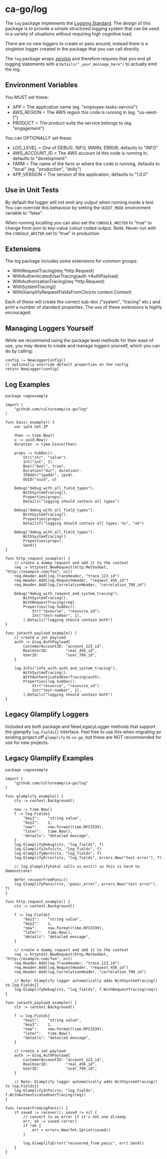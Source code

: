 # ca-go/log

The `log` package implements the [Logging Standard](https://cultureamp.atlassian.net/wiki/spaces/TV/pages/3114598406/Logging+Standard). The design of this package is to provide a simple structured logging system that can be used in a variety of situations without requiring high cognitive load.

There are no new loggers to create or pass around, instead there is a singleton logger created in the package that you can call directly.

The `log` package wraps [zerolog](https://github.com/rs/zerolog) and therefore requires that you end all logging statements with a `Details("_your_message_here")` to actually emit the log.

## Environment Variables

You MUST set these:
- APP = The application name (eg. "employee-tasks-service")
- AWS_REGION = The AWS region this code is running in (eg. "us-west-1")
- PRODUCT = The product suite the service belongs to (eg. "engagement")

You can OPTIONALLY set these:
- LOG_LEVEL = One of DEBUG, INFO, WARN, ERROR, defaults to "INFO"
- AWS_ACCOUNT_ID = The AWS account Id this code is running in, defaults to  "development"
- FARM = The name of the farm or where the code is running, defaults to "local" (eg. "production", "dolly") 
- APP_VERSION = The version of the application, defaults to "1.0.0"

## Use in Unit Tests

By default the logger will not emit any output when running inside a test. You can override this behaviour by setting the `QUIET_MODE` environment variable to "false".

When running localling you can also set the `CONSOLE_WRITER` to "true" to change from json to key-value colour coded output. Note: Never run with the `CONSOLE_WRITER` set to "true" in production.

## Extensions

The log package includes some extensions for common groups:
- WithRequestTracing(req *http.Request)
- WithAuthenticatedUserTracing(auth *AuthPayload)
- WithAuthorizationTracing(req *http.Request)
- WithSystemTracing()
- WithGlamplifyRequestFieldsFromCtx(ctx context.Context)

Each of these will create the correct sub-doc ("system", "tracing" etc.) and print a number of standard properties. The use of these extensions is highly encouraged.

## Managing Loggers Yourself

While we recommend using the package level methods for their ease of use, you may desire to create and manage loggers yourself, which you can do by calling:

```
config := NewLoggerConfig()
// optionally override default properties on the config
return NewLogger(config)
```

## Log Examples
```
package cagoexample

import (
	"github.com/cultureamp/ca-go/log"
)

func basic_example() {
	var ipv4 net.IP

	then := time.Now()
	u := uuid.New()
	duration := time.Since(then)

	props := SubDoc().
		Str("str", "value").
		Int("int", 1).
		Bool("bool", true).
		Duration("dur", duration).
		IPAddr("ipaddr", ipv4).
		UUID("uuid", u)

	Debug("debug_with_all_field_types").
		WithSystemTracing().
		Properties(props).
		Details("logging should contain all types")

	Debug("debug_with_all_field_types").
		WithSystemTracing().
		Properties(props).
		Detailsf("logging should contain all types: %s", "ok")

	Debug("debug_with_all_field_types").
		WithSystemTracing().
		Properties(props).
		Send()
}

func http_request_example() {
	// create a dummy request and add it to the context
	req := httptest.NewRequest(http.MethodGet, "http://example.com/foo", nil)
	req.Header.Add(log.TraceHeader, "trace_123_id")
	req.Header.Add(log.RequestHeader, "request_456_id")
	req.Header.Add(log.CorrelationHeader, "correlation_789_id")

	Debug("debug_with_request_and_system_tracing").
		WithSystemTracing().
		WithRequestTracing(req).
		Properties(log.SubDoc().
			Str("resource", "resource_id").
			Int("test-number", 1),
		).Details("logging should contain both")
}

func jwtauth_payload_example() {
	// create a jwt payload
	auth := &log.AuthPayload{
		CustomerAccountID: "account_123_id",
		RealUserID:        "real_456_id",
		UserID:            "user_789_id",
	}

	log.Info("info_with_auth_and_system_tracing").
		WithSystemTracing().
		WithAuthenticatedUserTracing(auth).
		Properties(log.SubDoc().
			Str("resource", "resource_id").
			Int("test-number", 1),
		).Details("logging should contain both")
}
```

## Legacy Glamplify Loggers

Included are both package and NewLegacyLogger methods that support the glamplfy `log.Fields{}` interface. Feel free to use this when migrating an existing project off `glamplify` to `ca-go`, but these are NOT recommended for use for new projects.


## Legacy Glamplify Examples
```
package cagoexample

import (
	"github.com/cultureamp/ca-go/log"
)

func glamplify_example() {
	ctx := context.Background()

	now := time.Now()
	f := log.Fields{
		"key1":    "string value",
		"key2":    1,
		"now":     now.Format(time.RFC3339),
		"later":   time.Now(),
		"details": "detailed message",
	}
	log.GlamplifyDebug(ctx, "log_fields", f)
	log.GlamplifyInfo(ctx, "log_fields", f)
	log.GlamplifyWarn(ctx, "log_fields", f)
	log.GlamplifyError(ctx, "log_fields", errors.New("test error"), f)

	// log.GlamplifyFatal calls os.exit() so this is hard to demonstrate!

	defer recoverFromPanic()
	log.GlamplifyPanic(ctx, "panic_error", errors.New("test error"), f)
}

func http_request_example() {
	ctx := context.Background()

	f := log.Fields{
		"key1":    "string value",
		"key2":    1,
		"now":     now.Format(time.RFC3339),
		"later":   time.Now(),
		"details": "detailed message",
	}

	// create a dummy request and add it to the context
	req := httptest.NewRequest(http.MethodGet, "http://example.com/foo", nil)
	req.Header.Add(log.TraceHeader, "trace_123_id")
	req.Header.Add(log.RequestHeader, "request_456_id")
	req.Header.Add(log.CorrelationHeader, "correlation_789_id")

	// Note: Glamplify logger automatically adds WithSystemTracing() to log.Fields{}
	log.GlamplifyDebug(ctx, "log_fields", f.WithRequestTracing(req))
}

func jwtauth_payload_example() {
	ctx := context.Background()

	f := log.Fields{
		"key1":    "string value",
		"key2":    1,
		"now":     now.Format(time.RFC3339),
		"later":   time.Now(),
		"details": "detailed message",
	}

	// create a jwt payload
	auth := &log.AuthPayload{
		CustomerAccountID: "account_123_id",
		RealUserID:        "real_456_id",
		UserID:            "user_789_id",
	}

	// Note: Glamplify logger automatically adds WithSystemTracing() to log.Fields{}
	log.GlamplifyInfo(ctx, "log_fields", f.WithAuthenticatedUserTracing(req))
}

func recoverFromLogPanic() {
	if saved := recover(); saved != nil {
		// convert to an error if it's not one already
		err, ok := saved.(error)
		if !ok {
			err = errors.New(fmt.Sprint(saved))
		}

		log.GlamplifyError("recovered_from_panic", err).Send()
	}
}
```
